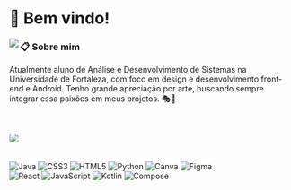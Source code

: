 # 👋 Bem vindo! <br>
<a href="https://discord.com/users/404844681852223498"><img align="left" src="https://lanyard.cnrad.dev/api/404844681852223498?borderRadius=8px&hideDiscrim=true&animated=true&idleMessage=Probably%20doing%20something%20else..."/></a>


### 📋 **Sobre mim**


Atualmente aluno de Análise e Desenvolvimento de Sistemas na Universidade de Fortaleza, com foco em design e desenvolvimento front-end e Android. Tenho grande apreciação por arte, buscando sempre integrar essa paixões em meus projetos. 🎭🎨



<br><br>
![](https://komarev.com/ghpvc/?username=LKaio16&style=for-the-badge&color=blueviolet)
<br><br><br>
![Java](https://img.shields.io/badge/java-%23ED8B00.svg?style=flat&logo=openjdk&logoColor=white)  ![CSS3](https://img.shields.io/badge/css3-%231572B6.svg?style=flat&logo=css3&logoColor=white)  ![HTML5](https://img.shields.io/badge/html5-%23E34F26.svg?style=flat&logo=html5&logoColor=white)  ![Python](https://img.shields.io/badge/python-3670A0?style=flat&logo=python&logoColor=ffdd54)  ![Canva](https://img.shields.io/badge/canva-%2300C4CC.svg?style=flat&logo=Canva&logoColor=white)  ![Figma](https://img.shields.io/badge/figma-%23F24E1E.svg?style=flat&logo=figma&logoColor=white)
<br>
![React](https://img.shields.io/badge/react-%2323272F.svg?style=flat&logo=react&logoColor=%23149ECA) ![JavaScript](https://img.shields.io/badge/javascript-%23323330.svg?style=flat&logo=javascript&logoColor=%23F7DF1E)  ![Kotlin](https://img.shields.io/badge/kotlin-%23563DAC.svg?style=flat&logo=kotlin&logoColor=white) ![Compose](https://img.shields.io/badge/compose-%2323272F.svg?style=flat&logo=jetpack+compose&logoColor=white)

<!-- <img src="https://readme-typing-svg.herokuapp.com?font=Fira+Code&pause=1000&color=C55EFF&random=false&width=435&lines=Discord%3A+lkaio16;Ol%C3%A1!" alt="Typing SVG" /> --!>


